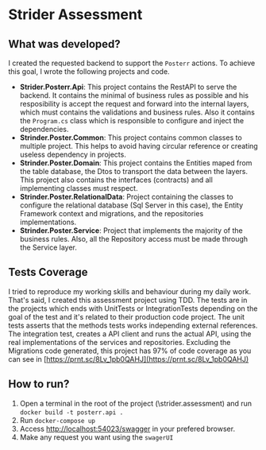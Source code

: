 
# Strider Assessment
## What was developed?
I created the requested backend to support the `Posterr` actions. To achieve this goal, I wrote the following projects and code.

 - **Strider.Posterr.Api**: This project contains the RestAPI to serve the backend. It contains the minimal of business rules as possible and his resposibility is accept the request and forward into the internal layers, which must contains the validations and business rules. Also it contains the `Program.cs` class which is responsible to configure and inject the dependencies.
 - **Strinder.Poster.Common**: This project contains common classes to multiple project. This helps to avoid having circular reference or creating useless dependency in projects.
 - **Strinder.Poster.Domain**: This project contains the Entities maped from the table database, the Dtos to transport the data between the layers. This project also contains the interfaces (contracts) and all implementing classes must respect.
 - **Strinder.Poster.RelationalData**: Project containing the classes to configure the relational database (Sql Server in this case), the Entity Framework context and migrations, and the repositories implementations.
 - **Strinder.Poster.Service**: Project that implements the majority of the business rules. Also, all the Repository access must be made through the Service layer.

## Tests Coverage
I tried to reproduce my working skills and behaviour during my daily work. That's said, I created this assessment project using TDD.
The tests are in the projects which ends with UnitTests or IntegrationTests depending on the goal of the test and it's related to their production code project.
The unit tests asserts that the methods tests works independing external references. The integration test, creates a API client and runs the actual API, using the real implementations of the services and repositories.
Excluding the Migrations code generated, this project has 97% of code coverage as you can see in [https://prnt.sc/8Lv_1pb0QAHJ](https://prnt.sc/8Lv_1pb0QAHJ)
 
## How to run?
1. Open a terminal in the root of the project (\strider.assessment) and run `docker build -t posterr.api .` 
2. Run `docker-compose up`
3. Access [http://localhost:54023/swagger](http://localhost:54023/swagger) in your prefered browser.
4. Make any request you want using the `swagerUI`
